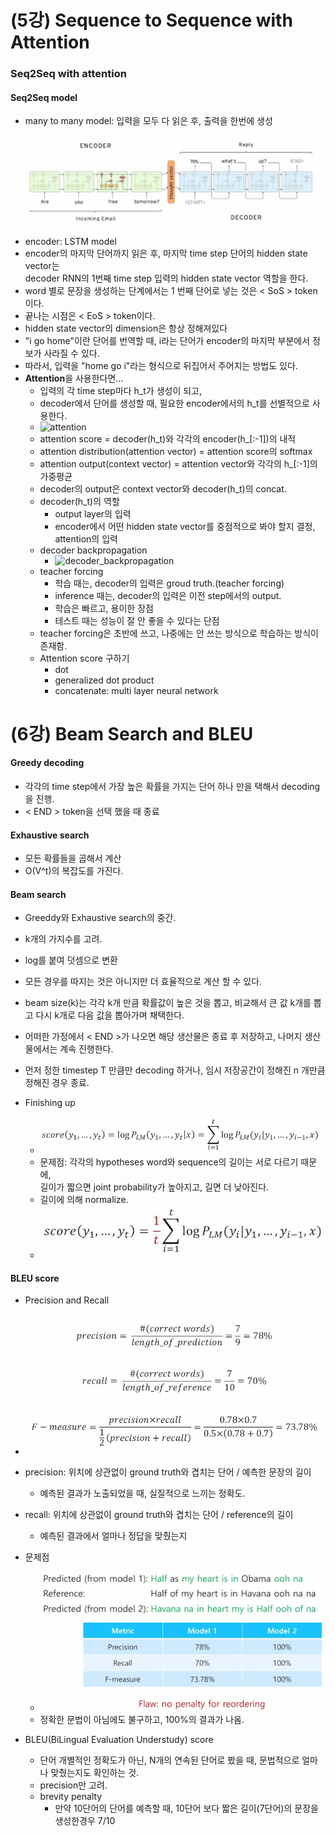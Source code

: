 # (5강) Sequence to Sequence with Attention

### Seq2Seq with attention
#### Seq2Seq model
- many to many model: 입력을 모두 다 읽은 후, 출력을 한번에 생성

![Seq2Seq](./image/1.JPG)

- encoder: LSTM model
- encoder의 마지막 단어까지 읽은 후, 마지막 time step 단어의 hidden state vector는<br> decoder RNN의 1번째 time step 입력의 hidden state vector 역할을 한다.
- word 별로 문장을 생성하는 단계에서는 1 번째 단어로 넣는 것은 < SoS > token이다.
- 끝나는 시점은 < EoS > token이다.
- hidden state vector의 dimension은 항상 정해져있다
- "i go home"이란 단어를 번역할 때, i라는 단어가 encoder의 마지막 부분에서 정보가 사라질 수 있다.<br>
- 따라서, 입력을 "home go i"라는 형식으로 뒤집어서 주어지는 방법도 있다.
- **Attention**을 사용한다면...
	- 입력의 각 time step마다 h_t가 생성이 되고,
	- decoder에서 단어를 생성할 때, 필요한 encoder에서의 h_t를 선별적으로 사용한다.
	- ![attention](./image/2,JPG)
	- attention score = decoder(h_t)와 각각의 encoder(h_[:-1])의 내적
	- attention distribution(attention vector) = attention score의 softmax
	- attention output(context vector) = attention vector와 각각의 h_[:-1]의 가중평균
	- decoder의 output은 context vector와 decoder(h_t)의 concat.
	- decoder(h_t)의 역할
	    -  output layer의 입력
		-  encoder에서 어떤 hidden state vector를 중점적으로 봐야 할지 결정, attention의 입력
	- decoder backpropagation
		- ![decoder_backpropagation](3.JPG)
	- teacher forcing
		- 학습 때는, decoder의 입력은 groud truth.(teacher forcing)
		- inference 때는, decoder의 입력은 이전 step에서의 output.
		- 학습은 빠르고, 용이한 장점
		- 테스트 때는 성능이 잘 안 좋을 수 있다는 단점
	- teacher forcing은 초반에 쓰고, 나중에는 안 쓰는 방식으로 학습하는 방식이 존재함.
	- Attention score 구하기
		- dot
		- generalized dot product
		- concatenate: multi layer neural network

# (6강) Beam Search and BLEU
#### Greedy decoding
- 각각의 time step에서 가장 높은 확률을 가지는 단어 하나 만을 택해서 decoding을 진행.
- < END > token을 선택 했을 때 종료
#### Exhaustive search
- 모든 확률들을 곱해서 계산
- O(V^t)의 복잡도를 가진다.
#### Beam search
- Greeddy와 Exhaustive search의 중간.
- k개의 가지수를 고려.
- log를 붙여 덧셈으로 변환
- 모든 경우를 따지는 것은 아니지만 더 효율적으로 계산 할 수 있다.
- beam size(k)는 각각 k개 만큼 확률값이 높은 것을 뽑고, 비교해서 큰 값 k개를 뽑고 다시 k개로 다음 값을 뽑아가며 채택한다.
- 어떠한 가정에서 < END >가 나오면 해당 생산물은 종료 후 저장하고, 나머지 생산물에서는 계속 진행한다.
- 먼저 정한 timestep T 만큼만 decoding 하거나, 임시 저장공간이 정해진 n 개만큼 정해진 경우 종료.

- Finishing up
	- ![Beam](./image/4.JPG)
	- 문제점: 각각의 hypotheses word와 sequence의 길이는 서로 다르기 때문에,<br> 길이가 짧으면 joint probability가 높아지고, 길면 더 낮아진다.
	- 길이에 의해 normalize.
	- ![normalize](./image/5.JPG)

#### BLEU score
- Precision and Recall
- ![precision and recall](./image/6.JPG)
- precision: 위치에 상관없이 ground truth와 겹치는 단어 / 예측한 문장의 길이
	- 예측된 결과가 노출되었을 때, 실질적으로 느끼는 정확도.
- recall: 위치에 상관없이 ground truth와 겹치는 단어 / reference의 길이
	- 예측된 결과에서 얼마나 정답을 맞췄는지
- 문제점
	- ![problem](./image/7.JPG)
	- 정확한 문법이 아님에도 불구하고, 100%의 결과가 나옴.

- BLEU(BiLingual Evaluation Understudy) score
	- 단어 개별적인 정확도가 아닌, N개의 연속된 단어로 봤을 때, 문법적으로 얼마나 맞췄는지도 확인하는 것.
	- precision만 고려.
	- brevity penalty
		- 만약 10단어의 단어를 예측할 때, 10단어 보다 짧은 길이(7단어)의 문장을 생성한경우 7/10
















































